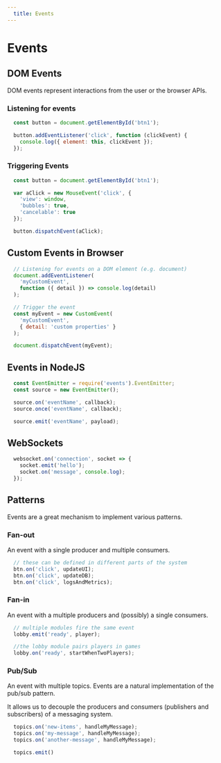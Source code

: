 ```yaml
---
  title: Events
---
```

# Events

## DOM Events

DOM events represent interactions from the user or the browser APIs.

### Listening for events
```javascript
  const button = document.getElementById('btn1');

  button.addEventListener('click', function (clickEvent) {
    console.log({ element: this, clickEvent });
  });
```

### Triggering Events
```javascript
  const button = document.getElementById('btn1');

  var aClick = new MouseEvent('click', {
    'view': window,
    'bubbles': true,
    'cancelable': true
  });

  button.dispatchEvent(aClick);
```

## Custom Events in Browser

```javascript
  // Listening for events on a DOM element (e.g. document)
  document.addEventListener(
    'myCustomEvent',
    function ({ detail }) => console.log(detail)
  );

  // Trigger the event
  const myEvent = new CustomEvent(
    'myCustomEvent',
    { detail: 'custom properties' }
  );

  document.dispatchEvent(myEvent);
```

## Events in NodeJS

```javascript
  const EventEmitter = require('events').EventEmitter;
  const source = new EventEmitter();

  source.on('eventName', callback);
  source.once('eventName', callback);

  source.emit('eventName', payload);
```

## WebSockets

```javascript
  websocket.on('connection', socket => {
    socket.emit('hello');
    socket.on('message', console.log);
  });
```

## Patterns

Events are a great mechanism to implement various patterns.

### Fan-out
An event with a single producer and multiple consumers.
```javascript
  // these can be defined in different parts of the system
  btn.on('click', updateUI);
  btn.on('click', updateDB);
  btn.on('click', logsAndMetrics);
```

### Fan-in
An event with a multiple producers and (possibly) a single consumers.
```javascript
  // multiple modules fire the same event
  lobby.emit('ready', player);

  //the lobby module pairs players in games
  lobby.on('ready', startWhenTwoPlayers);
```

### Pub/Sub
An event with multiple topics. Events are a natural implementation of the pub/sub pattern.

It allows us to decouple the producers and consumers (publishers and subscribers) of a messaging system.

```javascript
  topics.on('new-items', handleMyMessage);
  topics.on('my-message', handleMyMessage);
  topics.on('another-message', handleMyMessage);

  topics.emit()
```
